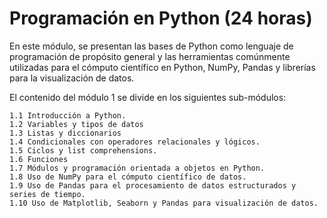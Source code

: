 
# Programación en Python (24 horas)

En este módulo, se presentan las bases de Python como lenguaje de programación de propósito general y las herramientas comúnmente utilizadas para el cómputo científico en Python, NumPy, Pandas y librerías para la visualización de datos.

El contenido del módulo 1 se divide en los siguientes sub-módulos:

    1.1 Introducción a Python.
    1.2 Variables y tipos de datos
    1.3 Listas y diccionarios
    1.4 Condicionales con operadores relacionales y lógicos.
    1.5 Ciclos y list comprehensions.
    1.6 Funciones
    1.7 Módulos y programación orientada a objetos en Python.
    1.8 Uso de NumPy para el cómputo científico de datos.
    1.9 Uso de Pandas para el procesamiento de datos estructurados y series de tiempo.
    1.10 Uso de Matplotlib, Seaborn y Pandas para visualización de datos.

